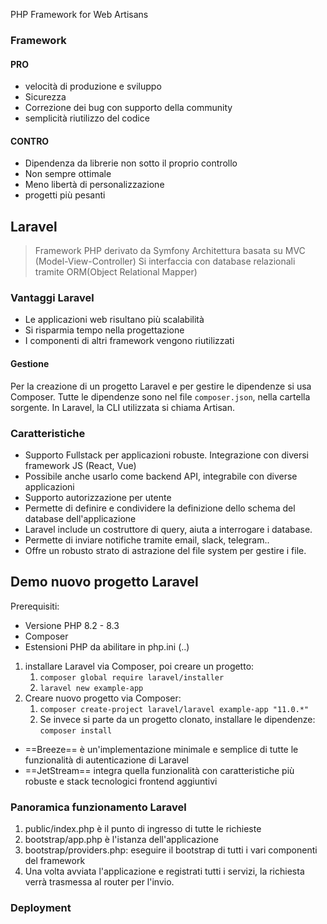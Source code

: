PHP Framework for Web Artisans 

### Framework 
#### PRO
- velocità di produzione e sviluppo 
- Sicurezza
- Correzione dei bug con supporto della community 
- semplicità riutilizzo del codice
#### CONTRO
- Dipendenza da librerie non sotto il proprio controllo
- Non sempre ottimale
- Meno libertà di personalizzazione
- progetti più pesanti 

## Laravel
> Framework PHP derivato da Symfony 
> Architettura basata su MVC (Model-View-Controller)
> Si interfaccia con database relazionali tramite ORM(Object Relational Mapper)

### Vantaggi Laravel 
- Le applicazioni web risultano più scalabilità 
- Si risparmia tempo nella progettazione 
- I componenti di altri framework vengono riutilizzati 

#### Gestione 
Per la creazione di un progetto Laravel e per gestire le dipendenze si usa Composer. 
Tutte le dipendenze sono nel file `composer.json`, nella cartella sorgente. 
In Laravel, la CLI utilizzata si chiama Artisan. 

### Caratteristiche 
- Supporto Fullstack per applicazioni robuste. Integrazione con diversi framework JS (React, Vue)
- Possibile anche usarlo come backend API, integrabile con diverse applicazioni 
- Supporto autorizzazione per utente 
- Permette di definire e condividere la definizione dello schema del database dell'applicazione
- Laravel include un costruttore di query, aiuta a interrogare i database. 
- Permette di inviare notifiche tramite email, slack, telegram..
- Offre un robusto strato di astrazione del file system per gestire i file. 

## Demo nuovo progetto Laravel

Prerequisiti:
- Versione PHP 8.2 - 8.3
- Composer
- Estensioni PHP da abilitare in php.ini (..)

1. installare Laravel via Composer, poi creare un progetto: 
	1. `composer global require laravel/installer`
	2. `laravel new example-app`
2. Creare nuovo progetto via Composer: 
	1. `composer create-project laravel/laravel example-app "11.0.*"`
	2. Se invece si parte da un progetto clonato, installare le dipendenze: `composer install`

- ==Breeze== è un'implementazione minimale e semplice di tutte le funzionalità di autenticazione di Laravel 
- ==JetStream== integra quella funzionalità con caratteristiche più robuste e stack tecnologici frontend aggiuntivi 

### Panoramica funzionamento Laravel

1. public/index.php è il punto di ingresso di tutte le richieste
2. bootstrap/app.php è l'istanza dell'applicazione
3. bootstrap/providers.php: eseguire il bootstrap di tutti i vari componenti del framework 
4. Una volta avviata l'applicazione e registrati tutti i servizi, la richiesta verrà trasmessa al router per l'invio. 

### Deployment
